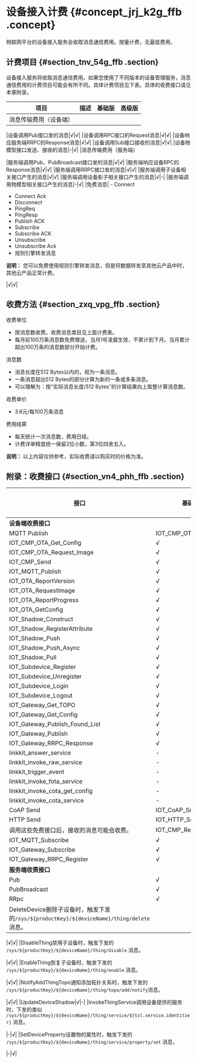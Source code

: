 # 设备接入计费 {#concept_jrj_k2g_ffb .concept}

物联网平台的设备接入服务会收取消息通信费用。按量计费，无最低费用。

## 计费项目 {#section_tnv_54g_ffb .section}

设备接入服务将收取消息通信费用。如果您使用了不同版本的设备管理服务，消息通信费用的计费项目可能会有所不同。具体计费项目见下表。具体的收费接口请见本章附录。

|项目|描述|基础版|高级版|
|--|:-|:--|---|
|消息传输费用（设备端）

|设备调用Pub接口发的消息|√|√|
|设备调用RPC接口的Request消息|√|√|
|设备响应服务端RRPC的Response消息|√|√|
|设备调用Sub接口接收的消息|√|√|
|设备物模型接口发送、接收的消息|-|√|
|消息传输费用（服务端）

|服务端调用Pub、PubBroadcast接口发的消息|√|√|
|服务端响应设备RPC的Response消息|√|√|
|服务端调用RRPC接口发的消息|√|√|
|服务端调用子设备相关接口产生的消息|√|√|
|服务端调用设备影子相关接口产生的消息|√|-|
|服务端调用物模型相关接口产生的消息|-|√|
|免费消息| -   Connect
-   Connect Ack
-   Disconnect
-   PingReq
-   PingResp
-   Publish ACK
-   Subscribe
-   Subscribe ACK
-   Unsubscribe
-   Unsubscribe Ack
-   规则引擎转发消息

**说明：** 您可以免费使用规则引擎转发消息，但是将数据转发至其他云产品中时，其他云产品正常计费。


 |√|√|

## 收费方法 {#section_zxq_vpg_ffb .section}

收费单位

-   按消息数收费。收费消息类目见上面计费表。
-   每月前100万条消息数免费赠送，当月1号凌晨生效，不累计到下月。当月累计超出100万条的消息数部分开始计费。

消息数

-   消息长度在512 Bytes以内的，视为一条消息。
-   一条消息超出512 Bytes的部分计算为新的一条或多条消息。
-   可以理解为：按“实际消息长度/512 Bytes”的计算结果向上取整计算消息数。

收费单价

-   3.6元/每100万条消息

费用结算

-   每天统计一次消息数，费用日结。
-   计费详单精度统一保留2位小数，第3位四舍五入。

**说明：** 以上内容仅供参考，实际收费请以购买时的价格为准。

## 附录：收费接口 {#section_vn4_phh_ffb .section}

|接口|基础版|高级版|
|--|---|---|
|**设备端收费接口**|
|MQTT Publish|IOT\_CMP\_OTA\_Start|√|√|
|IOT\_CMP\_OTA\_Get\_Config|√|√|
|IOT\_CMP\_OTA\_Request\_Image|√|√|
|IOT\_CMP\_Send|√|√|
|IOT\_MQTT\_Publish|√|√|
|IOT\_OTA\_ReportVersion|√|√|
|IOT\_OTA\_RequestImage|√|√|
|IOT\_OTA\_ReportProgress|√|√|
|IOT\_OTA\_GetConfig|√|√|
|IOT\_Shadow\_Construct|√|√|
|IOT\_Shadow\_RegisterAttribute|√|√|
|IOT\_Shadow\_Push|√|√|
|IOT\_Shadow\_Push\_Async|√|√|
|IOT\_Shadow\_Pull|√|√|
|IOT\_Subdevice\_Register|√|√|
|IOT\_Subdevice\_Unregister|√|√|
|IOT\_Subdevice\_Login|√|√|
|IOT\_Subdevice\_Logout|√|√|
|IOT\_Gateway\_Get\_TOPO|√|√|
|IOT\_Gateway\_Get\_Config|√|√|
|IOT\_Gateway\_Publish\_Found\_List|√|√|
|IOT\_Gateway\_Publish|√|√|
|IOT\_Gateway\_RRPC\_Response|√|√|
|linkkit\_answer\_service|-|√|
|linkkit\_invoke\_raw\_service|-|√|
|linkkit\_trigger\_event|-|√|
|linkkit\_invoke\_fota\_service|-|√|
|linkkit\_invoke\_cota\_get\_config|-|√|
|linkkit\_invoke\_cota\_service|-|√|
|CoAP Send|IOT\_CoAP\_SendMessage|√|√|
|HTTP Send|IOT\_HTTP\_SendMessage|√|√|
|调用这些免费接口后，接收的消息可能会收费。|IOT\_CMP\_Register|√|√|
|IOT\_MQTT\_Subscribe|√|√|
|IOT\_Gateway\_Subscribe|√|√|
|IOT\_Gateway\_RRPC\_Register|√|√|
|**服务端收费接口**|
|Pub|√|√|
|PubBroadcast|√|√|
|RRpc|√|√|
|DeleteDevice删除子设备时，触发下发的`/sys/${productKey}/${deviceName}/thing/delete` 消息。

|√|√|
|DisableThing禁用子设备时，触发下发的 `/sys/${productKey}/${deviceName}/thing/disable` 消息。

|√|√|
|EnableThing恢复子设备时，触发下发的 `/sys/${productKey}/${deviceName}/thing/enable` 消息。

|√|√|
|NotifyAddThingTopo通知添加拓扑关系时，触发下发的 `/sys/${productKey}/${deviceName}/thing/topo/add/notify`消息。

|√|√|
|UpdateDeviceShadow|√|-|
|InvokeThingService调用设备提供的服务时，下发的类似 `/sys/${productKey}/${deviceName}/thing/service/${tsl.service.identitier}` 消息。

|-|√|
|SetDeviceProperty设置物的属性时，触发下发的 `/sys/${productKey}/${deviceName}/thing/service/property/set` 消息。

|-|√|

